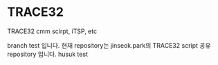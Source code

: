 # TRACE32
TRACE32 cmm scirpt, iTSP, etc

branch test 입니다. 현재 repository는 jinseok.park의 TRACE32 script 공유 repository 입니다.
husuk test
